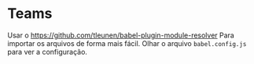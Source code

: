 # Teams

Usar o https://github.com/tleunen/babel-plugin-module-resolver
Para importar os arquivos de forma mais fácil. Olhar o arquivo `babel.config.js` para ver a configuração.